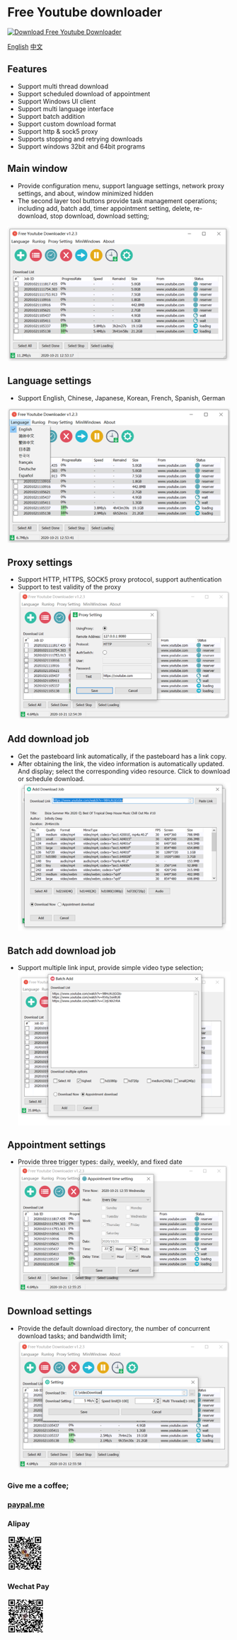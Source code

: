# Free Youtube downloader

[![Download Free Youtube Downloader](https://img.shields.io/sourceforge/dm/free-youtube-downloader.svg)](https://sourceforge.net/projects/free-youtube-downloader/files/latest/download)

[English](./README.md)
[中文](./README_ZH_CN.md) 

## Features
- Support multi thread download
- Support scheduled download of appointment
- Support Windows UI client
- Support multi language interface
- Support batch addition
- Support custom download format
- Support http & sock5 proxy
- Supports stopping and retrying downloads
- Support windows 32bit and 64bit programs

## Main window

- Provide configuration menu, support language settings, network proxy settings, and about, window minimized hidden
- The second layer tool buttons provide task management operations; including add, batch add, timer appointment setting, delete, re-download, stop download, download setting;

![](./docs/001.PNG)

## Language settings
- Support English, Chinese, Japanese, Korean, French, Spanish, German

![](./docs/002.png)

## Proxy settings
- Support HTTP, HTTPS, SOCK5 proxy protocol, support authentication
- Support to test validity of the proxy
![](./docs/003.PNG)

## Add download job
- Get the pasteboard link automatically, if the pasteboard has a link copy.
- After obtaining the link, the video information is automatically updated. And display; select the corresponding video resource. Click to download or schedule download.
![](./docs/004.PNG)

## Batch add download job
- Support multiple link input, provide simple video type selection;
![](./docs/005.PNG)

## Appointment settings
- Provide three trigger types: daily, weekly, and fixed date
![](./docs/006.PNG)

## Download settings
- Provide the default download directory, the number of concurrent download tasks; and bandwidth limit;
![](./docs/007.PNG)

### Give me a coffee;

### [paypal.me](https://paypal.me/lixiangyun)

### Alipay
![](./youtube_win/static/sponsor1.jpg)

### Wechat Pay 
![](./youtube_win/static/sponsor2.jpg)
